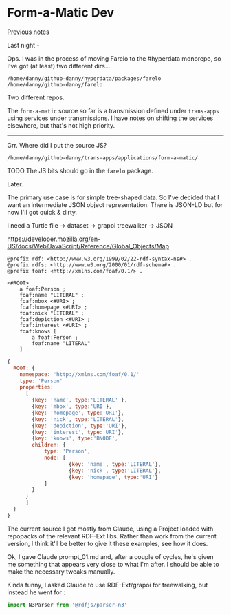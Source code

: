 # Form-a-Matic Dev

[Previous notes](https://danny.ayers.name/entries/2024-09-10_goon.html)

Last night -

Ops. I was in the process of moving Farelo to the #hyperdata monorepo, so I've got (at least) two different dirs...
```
/home/danny/github-danny/hyperdata/packages/farelo
/home/danny/github-danny/farelo
```
Two different repos.

The `form-a-matic` source so far is a transmission defined under `trans-apps` using services under transmissions. I have notes on shifting the services elsewhere, but that's not high priority.

---

Grr. Where did I put the source JS?
```
/home/danny/github-danny/trans-apps/applications/form-a-matic/
```
TODO The JS bits should go in the `farelo` package.

Later.

The primary use case is for simple tree-shaped data. So I've decided that I want an intermediate JSON object representation. There is JSON-LD but for now I'll got quick & dirty.

I need a Turtle file -> dataset -> grapoi treewalker -> JSON

https://developer.mozilla.org/en-US/docs/Web/JavaScript/Reference/Global_Objects/Map

```turtle
@prefix rdf: <http://www.w3.org/1999/02/22-rdf-syntax-ns#> .
@prefix rdfs: <http://www.w3.org/2000/01/rdf-schema#> .
@prefix foaf: <http://xmlns.com/foaf/0.1/> .

<#ROOT>
    a foaf:Person ;
    foaf:name "LITERAL" ;
    foaf:mbox <#URI> ;
    foaf:homepage <#URI> ;
    foaf:nick "LITERAL" ;
    foaf:depiction <#URI> ;
    foaf:interest <#URI> ;
    foaf:knows [
        a foaf:Person ;
        foaf:name "LITERAL"
    ] .
```

```javascript
{
  ROOT: {
    namespace: 'http://xmlns.com/foaf/0.1/'
    type: 'Person'
    properties:
      [
        {key: 'name', type:'LITERAL' },
        {key: 'mbox', type:'URI'},
        {key: 'homepage', type:'URI'},
        {key: 'nick', type:'LITERAL'},
        {key: 'depiction', type:'URI'},
        {key: 'interest', type:'URI'},
        {key: 'knows', type:'BNODE',
        children: {
            type: 'Person',
            node: [
                    {key: 'name', type:'LITERAL'},
                    {key: 'nick', type:'LITERAL'},
                    {key: 'homepage', type:'URI'}
            ]
        }
      }
      ]
  }
}
```

The current source I got mostly from Claude, using a Project loaded with repopacks of the relevant RDF-Ext libs. Rather than work from the current version, I think it'll be better to give it these examples, see how it does.

Ok, I gave Claude prompt_01.md and, after a couple of cycles, he's given me something that appears very close to what I'm after. I should be able to make the necessary tweaks manually.

Kinda funny, I asked Claude to use RDF-Ext/grapoi for treewalking, but instead he went for :
```javascript
import N3Parser from '@rdfjs/parser-n3'
```
